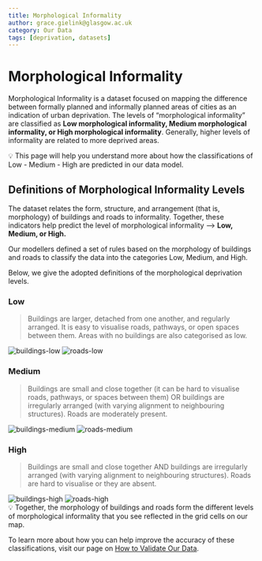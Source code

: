 ```yaml
---
title: Morphological Informality
author: grace.gielink@glasgow.ac.uk
category: Our Data
tags: [deprivation, datasets]  
---
```


# Morphological Informality

Morphological Informality is a dataset focused on mapping the difference between formally planned and informally planned areas of cities as an indication of urban deprivation. The levels of “morphological informality” are classified as **Low morphological informality, Medium morphological informality, or High morphological informality**. Generally, higher levels of informality are related to more deprived areas.

<aside>
💡 This page will help you understand more about how the classifications of Low - Medium - High are predicted in our data model.

</aside>

## Definitions of Morphological Informality Levels

The dataset relates the form, structure, and arrangement (that is, morphology) of buildings and roads to informality.
Together, these indicators help predict the level of morphological informality —> **Low, Medium, or High.**

Our modellers defined a set of rules based on the morphology of buildings and roads to classify the data into the categories Low, Medium, and High.

Below, we give the adopted definitions of the morphological deprivation levels.


### Low
<blockquote > Buildings are larger, detached from one another, and regularly arranged. It is easy to visualise roads, pathways, or open spaces between them. Areas with no buildings are also categorised as low. </blockquote>
<img src="/docs/our-data/morphological-informality/buildings-low.png" alt="buildings-low"/>
<img src="/docs/our-data/morphological-informality/roads-low.png" alt="roads-low"/>


### Medium
<blockquote> Buildings are small and close together (it can be hard to visualise roads, pathways, or spaces between them) OR buildings are irregularly arranged (with varying alignment to neighbouring structures). Roads are moderately present. </blockquote>
<img src="/docs/our-data/morphological-informality/buildings-low.png" alt="buildings-medium"/>
<img src="/docs/our-data/morphological-informality/roads-medium.png" alt="roads-medium"/>

### High
<blockquote > Buildings are small and close together AND buildings are irregularly arranged (with varying alignment to neighbouring structures). Roads are hard to visualise or they are absent. </blockquote>
<img src="/docs/our-data/morphological-informality/buildings-high.png" alt="buildings-high"/>
<img src="/docs/our-data/morphological-informality/roads-high.png" alt="roads-high"/>

<aside>
💡 Together, the morphology of buildings and roads form the different levels of morphological informality that you see reflected in the grid cells on our map. 

To learn more about how you can help improve the accuracy of these classifications, visit our page on [How to Validate Our Data](/docs/using-the-map/how-to-validate-our-data).
</aside>
